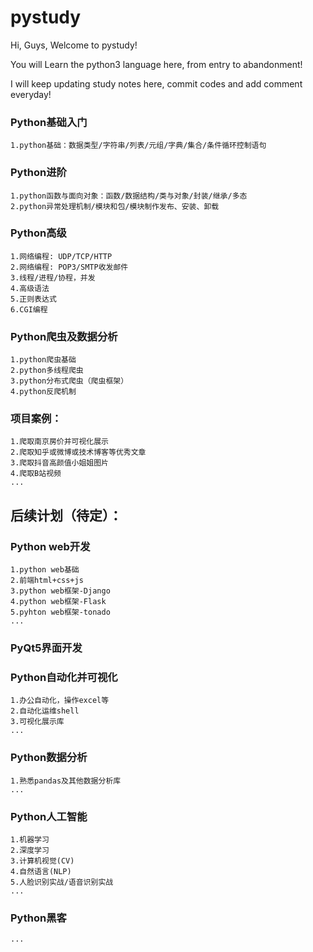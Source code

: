 pystudy
===========================

Hi, Guys, Welcome to pystudy!

You will Learn the python3 language here, from entry to abandonment!

I will keep updating study notes here, commit codes and add comment everyday!



### Python基础入门

	1.python基础：数据类型/字符串/列表/元组/字典/集合/条件循环控制语句
	
### Python进阶

	1.python函数与面向对象：函数/数据结构/类与对象/封装/继承/多态
	2.python异常处理机制/模块和包/模块制作发布、安装、卸载
		
### Python高级

	1.网络编程: UDP/TCP/HTTP
	2.网络编程: POP3/SMTP收发邮件
	3.线程/进程/协程，并发
	4.高级语法
	5.正则表达式
	6.CGI编程

### Python爬虫及数据分析

	1.python爬虫基础
	2.python多线程爬虫
	3.python分布式爬虫（爬虫框架）
	4.python反爬机制
	
### 项目案例：

	1.爬取南京房价并可视化展示
	2.爬取知乎或微博或技术博客等优秀文章
	3.爬取抖音高颜值小姐姐图片
	4.爬取B站视频
	...
  
  
## 后续计划（待定）：


### Python web开发

	1.python web基础
	2.前端html+css+js
	3.python web框架-Django
	4.python web框架-Flask
	5.pyhton web框架-tonado
	...
	
### PyQt5界面开发


### Python自动化并可视化

	1.办公自动化，操作excel等
	2.自动化运维shell
	3.可视化展示库
	...

### Python数据分析

	1.熟悉pandas及其他数据分析库
	...

### Python人工智能

	1.机器学习
	2.深度学习
	3.计算机视觉(CV) 
	4.自然语言(NLP)
	5.人脸识别实战/语音识别实战
	...

### Python黑客

	...
